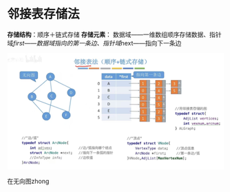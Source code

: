 


# 邻接表存储法
**存储结构**：顺序＋链式存储
**存储元素**： 数据域——一维数组顺序存储数据、指针域*first——数据域指向的第一条边、指针域*next——指向下一条边

![输入图片说明](/imgs/2025-07-04/JXwR3HJo9te6WnzF.jpeg)

在无向图zhong
<!--stackedit_data:
eyJoaXN0b3J5IjpbLTMxNzk1NTcyNywtMzc5MDM4NDYsLTY3NT
AyODQ5MCwxNTEwOTEyMTc2LDIwNDAyOTc2MjJdfQ==
-->